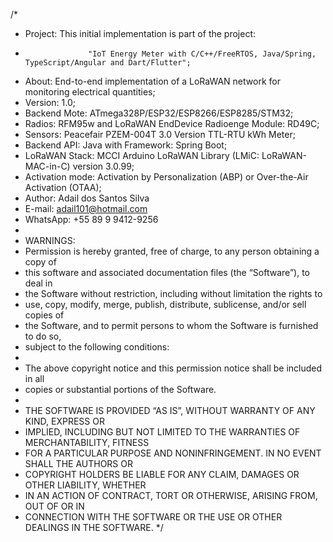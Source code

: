 /*  
 * Project:          This initial implementation is part of the project: 
 *                   "IoT Energy Meter with C/C++/FreeRTOS, Java/Spring, TypeScript/Angular and Dart/Flutter";
 * About:            End-to-end implementation of a LoRaWAN network for monitoring electrical quantities;
 * Version:          1.0;
 * Backend Mote:     ATmega328P/ESP32/ESP8266/ESP8285/STM32;
 * Radios:           RFM95w and LoRaWAN EndDevice Radioenge Module: RD49C;
 * Sensors:          Peacefair PZEM-004T 3.0 Version TTL-RTU kWh Meter;
 * Backend API:      Java with Framework: Spring Boot;
 * LoRaWAN Stack:    MCCI Arduino LoRaWAN Library (LMiC: LoRaWAN-MAC-in-C) version 3.0.99;
 * Activation mode:  Activation by Personalization (ABP) or Over-the-Air Activation (OTAA);
 * Author:           Adail dos Santos Silva
 * E-mail:           adail101@hotmail.com
 * WhatsApp:         +55 89 9 9412-9256
 * 
 * WARNINGS:
 * Permission is hereby granted, free of charge, to any person obtaining a copy of
 * this software and associated documentation files (the “Software”), to deal in
 * the Software without restriction, including without limitation the rights to
 * use, copy, modify, merge, publish, distribute, sublicense, and/or sell copies of
 * the Software, and to permit persons to whom the Software is furnished to do so,
 * subject to the following conditions:
 * 
 * The above copyright notice and this permission notice shall be included in all
 * copies or substantial portions of the Software.
 * 
 * THE SOFTWARE IS PROVIDED “AS IS”, WITHOUT WARRANTY OF ANY KIND, EXPRESS OR
 * IMPLIED, INCLUDING BUT NOT LIMITED TO THE WARRANTIES OF MERCHANTABILITY, FITNESS
 * FOR A PARTICULAR PURPOSE AND NONINFRINGEMENT. IN NO EVENT SHALL THE AUTHORS OR
 * COPYRIGHT HOLDERS BE LIABLE FOR ANY CLAIM, DAMAGES OR OTHER LIABILITY, WHETHER
 * IN AN ACTION OF CONTRACT, TORT OR OTHERWISE, ARISING FROM, OUT OF OR IN
 * CONNECTION WITH THE SOFTWARE OR THE USE OR OTHER DEALINGS IN THE SOFTWARE. 
 */